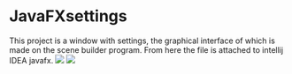 # JavaFXsettings
This project is a window with settings, the graphical interface of which is made on the scene builder program. From here the file is attached to intellij IDEA javafx.
![](https://imgur.com/BNByqDO.jpg)
![](https://imgur.com/FlLugXg.jpg)
